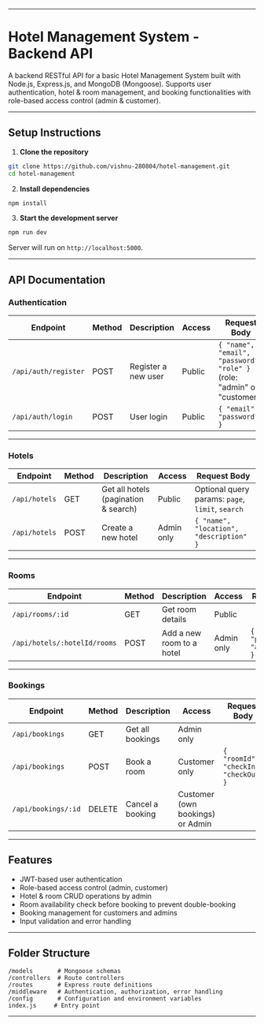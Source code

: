 
---

# Hotel Management System - Backend API

A backend RESTful API for a basic Hotel Management System built with Node.js, Express.js, and MongoDB (Mongoose).
Supports user authentication, hotel & room management, and booking functionalities with role-based access control (admin & customer).

---

## Setup Instructions

1. **Clone the repository**

```bash
git clone https://github.com/vishnu-280804/hotel-management.git
cd hotel-management
```

2. **Install dependencies**

```bash
npm install
```


3. **Start the development server**

```bash
npm run dev
```

Server will run on `http://localhost:5000`.

---

## API Documentation

### Authentication

| Endpoint             | Method | Description         | Access | Request Body                                                            |
| -------------------- | ------ | ------------------- | ------ | ----------------------------------------------------------------------- |
| `/api/auth/register` | POST   | Register a new user | Public | `{ "name", "email", "password", "role" }` (role: "admin" or "customer") |
| `/api/auth/login`    | POST   | User login          | Public | `{ "email", "password" }`                                               |

---

### Hotels

| Endpoint          | Method | Description                          | Access     | Request Body                                     |
| ----------------- | ------ | ------------------------------------ | ---------- | ------------------------------------------------ |
| `/api/hotels`     | GET    | Get all hotels (pagination & search) | Public     | Optional query params: `page`, `limit`, `search` |
| `/api/hotels`     | POST   | Create a new hotel                   | Admin only | `{ "name", "location", "description" }`          |

---

### Rooms

| Endpoint                     | Method | Description                | Access     | Request Body                          |
| ---------------------------- | ------ | -------------------------- | ---------- | ------------------------------------- |
| `/api/rooms/:id`             | GET    | Get room details           | Public     |                                       |
| `/api/hotels/:hotelId/rooms` | POST   | Add a new room to a hotel  | Admin only | `{ "type", "price", "availability" }` |

---

### Bookings

| Endpoint            | Method | Description                 | Access                           | Request Body                          |
| ------------------- | ------ | --------------------------- | -------------------------------- | ------------------------------------- |
| `/api/bookings`     | GET    | Get all bookings            | Admin only                       |                                       |
| `/api/bookings`     | POST   | Book a room                 | Customer only                    | `{ "roomId", "checkIn", "checkOut" }` |
| `/api/bookings/:id` | DELETE | Cancel a booking            | Customer (own bookings) or Admin |                                       |

---

## Features

* JWT-based user authentication
* Role-based access control (admin, customer)
* Hotel & room CRUD operations by admin
* Room availability check before booking to prevent double-booking
* Booking management for customers and admins
* Input validation and error handling

---

## Folder Structure

```
/models       # Mongoose schemas
/controllers  # Route controllers
/routes       # Express route definitions
/middleware   # Authentication, authorization, error handling
/config       # Configuration and environment variables
index.js     # Entry point
```

---


